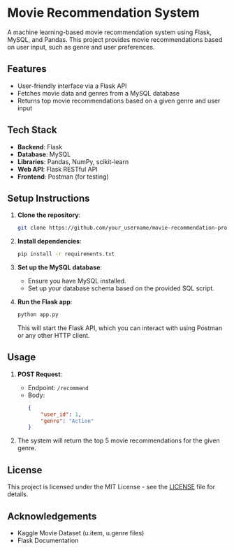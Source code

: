 # Movie Recommendation System

A machine learning-based movie recommendation system using Flask, MySQL, and Pandas. This project provides movie recommendations based on user input, such as genre and user preferences.

## Features
- User-friendly interface via a Flask API
- Fetches movie data and genres from a MySQL database
- Returns top movie recommendations based on a given genre and user input

## Tech Stack
- **Backend**: Flask
- **Database**: MySQL
- **Libraries**: Pandas, NumPy, scikit-learn
- **Web API**: Flask RESTful API
- **Frontend**: Postman (for testing)

## Setup Instructions

1. **Clone the repository**:
    ```bash
    git clone https://github.com/your_username/movie-recommendation-project.git
    ```
2. **Install dependencies**:
    ```bash
    pip install -r requirements.txt
    ```

3. **Set up the MySQL database**:
    - Ensure you have MySQL installed.
    - Set up your database schema based on the provided SQL script.

4. **Run the Flask app**:
    ```bash
    python app.py
    ```

    This will start the Flask API, which you can interact with using Postman or any other HTTP client.

## Usage
1. **POST Request**:
    - Endpoint: `/recommend`
    - Body: 
        ```json
        {
            "user_id": 1,
            "genre": "Action"
        }
        ```

2. The system will return the top 5 movie recommendations for the given genre.

## License
This project is licensed under the MIT License - see the [LICENSE](LICENSE) file for details.

## Acknowledgements
- Kaggle Movie Dataset (u.item, u.genre files)
- Flask Documentation
